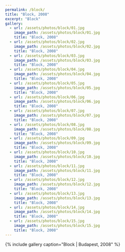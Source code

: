 ```yaml
---
permalink: /block/
title: "Block, 2008"
excerpt: "Block"
gallery:
  - url: /assets/photos/block/01.jpg
    image_path: /assets/photos/block/01.jpg
    title: "Block, 2008"
  - url: /assets/photos/block/02.jpg
    image_path: /assets/photos/block/02.jpg
    title: "Block, 2008"
  - url: /assets/photos/block/03.jpg
    image_path: /assets/photos/block/03.jpg
    title: "Block, 2008"
  - url: /assets/photos/block/04.jpg
    image_path: /assets/photos/block/04.jpg
    title: "Block, 2008"
  - url: /assets/photos/block/05.jpg
    image_path: /assets/photos/block/05.jpg
    title: "Block, 2008"
  - url: /assets/photos/block/06.jpg
    image_path: /assets/photos/block/06.jpg
    title: "Block, 2008"
  - url: /assets/photos/block/07.jpg
    image_path: /assets/photos/block/07.jpg
    title: "Block, 2008"
  - url: /assets/photos/block/08.jpg
    image_path: /assets/photos/block/08.jpg
    title: "Block, 2008"
  - url: /assets/photos/block/09.jpg
    image_path: /assets/photos/block/09.jpg
    title: "Block, 2008"
  - url: /assets/photos/block/10.jpg
    image_path: /assets/photos/block/10.jpg
    title: "Block, 2008"
  - url: /assets/photos/block/11.jpg
    image_path: /assets/photos/block/11.jpg
    title: "Block, 2008"
  - url: /assets/photos/block/12.jpg
    image_path: /assets/photos/block/12.jpg
    title: "Block, 2008"
  - url: /assets/photos/block/13.jpg
    image_path: /assets/photos/block/13.jpg
    title: "Block, 2008"
  - url: /assets/photos/block/14.jpg
    image_path: /assets/photos/block/14.jpg
    title: "Block, 2008"
  - url: /assets/photos/block/15.jpg
    image_path: /assets/photos/block/15.jpg
    title: "Block, 2008"
---
```


{% include gallery caption="Block \| Budapest, 2008" %}
